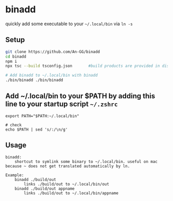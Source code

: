 # binadd
    
quickly add some executable to your `~/.local/bin` via `ln -s`

## Setup

```bash
git clone https://github.com/An-GG/binadd
cd binadd
npm i
npx tsc --build tsconfig.json       #build products are provided in dist/ so this is optional

# Add binadd to ~/.local/bin with binadd
./bin/binadd ./bin/binadd
```

## Add ~/.local/bin to your $PATH by adding this line to your startup script `~/.zshrc`

```
export PATH="$PATH:~/.local/bin"

# check
echo $PATH | sed 's/:/\n/g'
```

## Usage
```
binadd: 
    shortcut to symlink some binary to ~/.local/bin. useful on mac because ~ does not get translated automatically by ln.

Example:
    binadd ./build/out
        links ./build/out to ~/.local/bin/out
    binadd ./build/out appname
        links ./build/out to ~/.local/bin/appname
```

